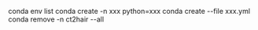 conda env list
conda create -n xxx python=xxx
conda create --file xxx.yml
conda remove -n ct2hair --all






